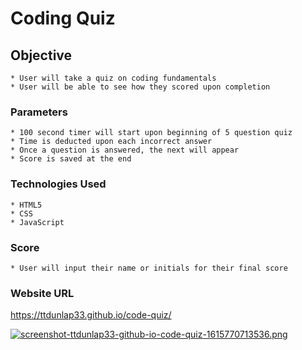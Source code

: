 # Coding Quiz

## Objective
    * User will take a quiz on coding fundamentals
    * User will be able to see how they scored upon completion


### Parameters
    * 100 second timer will start upon beginning of 5 question quiz
    * Time is deducted upon each incorrect answer
    * Once a question is answered, the next will appear 
    * Score is saved at the end        

 ### Technologies Used
    * HTML5
    * CSS
    * JavaScript

### Score
    * User will input their name or initials for their final score

### Website URL
https://ttdunlap33.github.io/code-quiz/

[![screenshot-ttdunlap33-github-io-code-quiz-1615770713536.png](https://i.postimg.cc/QN4tPfpp/screenshot-ttdunlap33-github-io-code-quiz-1615770713536.png)](https://postimg.cc/6TZt4Lb3)


